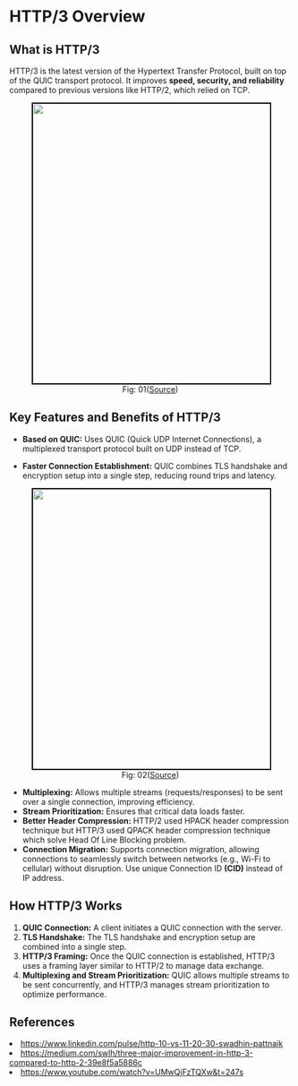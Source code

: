 # HTTP/3 Overview

## What is HTTP/3
HTTP/3 is the latest version of the Hypertext Transfer Protocol, built on top of the QUIC transport protocol. It improves **speed, security, and reliability** compared to previous versions like HTTP/2, which relied on TCP.

<figure>
	<div align="center">
	<img src="/data/HTTP_3/assets/evolutionOfHTTP.jpg" height="500" width="500" style="border: 2px solid black;"></div>
	<figcaption style="text-align: center">Fig: 01(<a href="https://www.linkedin.com/pulse/http-10-vs-11-20-30-swadhin-pattnaik">Source</a>)</figcaption>  
</figure>

## Key Features and Benefits of HTTP/3

- **Based on QUIC:** Uses QUIC (Quick UDP Internet Connections), a multiplexed transport protocol built on UDP instead of TCP.

- **Faster Connection Establishment:** QUIC combines TLS handshake and encryption setup into a single step, reducing round trips and latency.

<figure>
	<div align="center">
	<img src="/data/HTTP_3/assets/handshake.png" height="500" width="500" style="border: 2px solid black;"></div>
	<figcaption style="text-align: center">Fig: 02(<a href="https://medium.com/swlh/three-major-improvement-in-http-3-compared-to-http-2-39e8f5a5886c">Source</a>)</figcaption>  
</figure>

- **Multiplexing:** Allows multiple streams (requests/responses) to be sent over a single connection, improving efficiency.
- **Stream Prioritization:** Ensures that critical data loads faster.
- **Better Header Compression:** HTTP/2 used HPACK header compression technique but HTTP/3 used QPACK header compression technique which solve Head Of Line Blocking problem.
- **Connection Migration:** Supports connection migration, allowing connections to seamlessly switch between networks (e.g., Wi-Fi to cellular) without disruption. Use unique Connection ID **(CID)** instead of IP address.

 

## How HTTP/3 Works

1. **QUIC Connection:** A client initiates a QUIC connection with the server.
2. **TLS Handshake:** The TLS handshake and encryption setup are combined into a single step.
3. **HTTP/3 Framing:** Once the QUIC connection is established, HTTP/3 uses a framing layer similar to HTTP/2 to manage data exchange.
4. **Multiplexing and Stream Prioritization:** QUIC allows multiple streams to be sent concurrently, and HTTP/3 manages stream prioritization to optimize performance.


 

<!--<figure>
	<div align="center">
	<img src="/data/HTTP_3/assets/httpVersions.jpg" height="500" width="500" style="border: 2px solid black;"></div>
	<figcaption style="text-align: center">Fig: 03(<a href="https://www.youtube.com/watch?v=UMwQjFzTQXw&t=247s">Source</a>)</figcaption>  
</figure>-->


## References
<li><a href='https://www.linkedin.com/pulse/http-10-vs-11-20-30-swadhin-pattnaik'>https://www.linkedin.com/pulse/http-10-vs-11-20-30-swadhin-pattnaik</a>

<li><a href='https://medium.com/swlh/three-major-improvement-in-http-3-compared-to-http-2-39e8f5a5886c'>https://medium.com/swlh/three-major-improvement-in-http-3-compared-to-http-2-39e8f5a5886c</a>

<li><a href='https://www.youtube.com/watch?v=UMwQjFzTQXw&t=247s'>https://www.youtube.com/watch?v=UMwQjFzTQXw&t=247s</a>